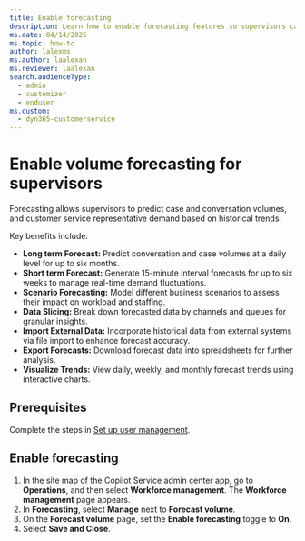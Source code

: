 ```yaml
---
title: Enable forecasting
description: Learn how to enable forecasting features so supervisors can predict case and conversation volumes and representative demand.
ms.date: 04/14/2025
ms.topic: how-to
author: lalexms
ms.author: laalexan
ms.reviewer: laalexan
search.audienceType: 
  - admin
  - customizer
  - enduser
ms.custom: 
  - dyn365-customerservice
---
```


# Enable volume forecasting for supervisors

Forecasting allows supervisors to predict case and conversation volumes, and customer service representative demand based on historical trends.

Key benefits include:

- **Long term Forecast:** Predict conversation and case volumes at a daily level for up to six months.
- **Short term Forecast:** Generate 15-minute interval forecasts for up to six weeks to manage real-time demand fluctuations.
- **Scenario Forecasting:** Model different business scenarios to assess their impact on workload and staffing.
- **Data Slicing:** Break down forecasted data by channels and queues for granular insights.
- **Import External Data:** Incorporate historical data from external systems via file import to enhance forecast accuracy.
- **Export Forecasts:** Download forecast data into spreadsheets for further analysis.
- **Visualize Trends:** View daily, weekly, and monthly forecast trends using interactive charts.

## Prerequisites

Complete the steps in [Set up user management](wfm-user-management.md).
    
## Enable forecasting

1.	In the site map of the Copilot Service admin center app, go to **Operations**, and then select **Workforce management**. The **Workforce management** page appears.
1.	In **Forecasting**, select **Manage** next to **Forecast volume**.
1.	On the **Forecast volume** page, set the **Enable forecasting** toggle to **On**.
1.	Select **Save and Close**.
